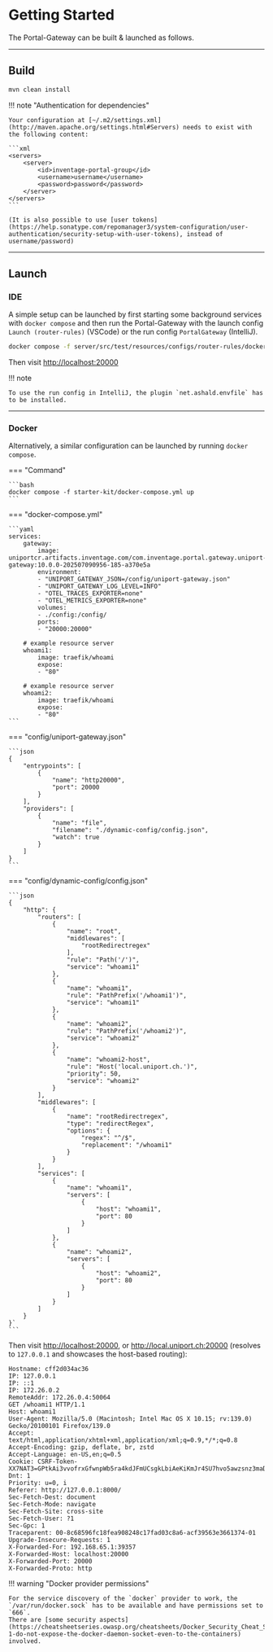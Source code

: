# Getting Started

The Portal-Gateway can be built & launched as follows.

---

## Build

```bash
mvn clean install
```

!!! note "Authentication for dependencies"

    Your configuration at [~/.m2/settings.xml](http://maven.apache.org/settings.html#Servers) needs to exist with the following content:

    ```xml
    <servers>
        <server>
            <id>inventage-portal-group</id>
            <username>username</username>
            <password>password</password>
        </server>
    </servers>
    ```

    (It is also possible to use [user tokens](https://help.sonatype.com/repomanager3/system-configuration/user-authentication/security-setup-with-user-tokens), instead of username/password)

---

## Launch

### IDE

A simple setup can be launched by first starting some background services with `docker compose` and then run the Portal-Gateway with the launch config `Launch (router-rules)` (VSCode) or the run config `PortalGateway` (IntelliJ).

```bash
docker compose -f server/src/test/resources/configs/router-rules/docker-compose.yml up
```

Then visit <http://localhost:20000>

!!! note

    To use the run config in IntelliJ, the plugin `net.ashald.envfile` has to be installed.

---

### Docker

Alternatively, a similar configuration can be launched by running `docker compose`.

=== "Command"

    ```bash
    docker compose -f starter-kit/docker-compose.yml up
    ```

=== "docker-compose.yml"

    ```yaml
    services:
        gateway:
            image: uniportcr.artifacts.inventage.com/com.inventage.portal.gateway.uniport-gateway:10.0.0-202507090956-185-a370e5a
            environment:
            - "UNIPORT_GATEWAY_JSON=/config/uniport-gateway.json"
            - "UNIPORT_GATEWAY_LOG_LEVEL=INFO"
            - "OTEL_TRACES_EXPORTER=none"
            - "OTEL_METRICS_EXPORTER=none"
            volumes:
            - ./config:/config/
            ports:
            - "20000:20000"

        # example resource server
        whoami1:
            image: traefik/whoami
            expose:
            - "80"

        # example resource server
        whoami2:
            image: traefik/whoami
            expose:
            - "80"
    ```

=== "config/uniport-gateway.json"

    ```json
    {
        "entrypoints": [
            {
                "name": "http20000",
                "port": 20000
            }
        ],
        "providers": [
            {
                "name": "file",
                "filename": "./dynamic-config/config.json",
                "watch": true
            }
        ]
    }
    ```

=== "config/dynamic-config/config.json"

    ```json
    {
        "http": {
            "routers": [
                {
                    "name": "root",
                    "middlewares": [
                        "rootRedirectregex"
                    ],
                    "rule": "Path('/')",
                    "service": "whoami1"
                },
                {
                    "name": "whoami1",
                    "rule": "PathPrefix('/whoami1')",
                    "service": "whoami1"
                },
                {
                    "name": "whoami2",
                    "rule": "PathPrefix('/whoami2')",
                    "service": "whoami2"
                },
                {
                    "name": "whoami2-host",
                    "rule": "Host('local.uniport.ch.')",
                    "priority": 50,
                    "service": "whoami2"
                }
            ],
            "middlewares": [
                {
                    "name": "rootRedirectregex",
                    "type": "redirectRegex",
                    "options": {
                        "regex": "^/$",
                        "replacement": "/whoami1"
                    }
                }
            ],
            "services": [
                {
                    "name": "whoami1",
                    "servers": [
                        {
                            "host": "whoami1",
                            "port": 80
                        }
                    ]
                },
                {
                    "name": "whoami2",
                    "servers": [
                        {
                            "host": "whoami2",
                            "port": 80
                        }
                    ]
                }
            ]
        }
    }`
    ```

Then visit <http://localhost:20000>, or <http://local.uniport.ch:20000> (resolves to `127.0.0.1` and showcases the host-based routing):

```text
Hostname: cff2d034ac36
IP: 127.0.0.1
IP: ::1
IP: 172.26.0.2
RemoteAddr: 172.26.0.4:50064
GET /whoami1 HTTP/1.1
Host: whoami1
User-Agent: Mozilla/5.0 (Macintosh; Intel Mac OS X 10.15; rv:139.0) Gecko/20100101 Firefox/139.0
Accept: text/html,application/xhtml+xml,application/xml;q=0.9,*/*;q=0.8
Accept-Encoding: gzip, deflate, br, zstd
Accept-Language: en-US,en;q=0.5
Cookie: CSRF-Token-XX7NAT3=GPtkAi3vvofrxGfwnpWb5ra4kdJFmUCsgkLbiAeKiKmJr4SU7hvo5awzsnz3maDY
Dnt: 1
Priority: u=0, i
Referer: http://127.0.0.1:8000/
Sec-Fetch-Dest: document
Sec-Fetch-Mode: navigate
Sec-Fetch-Site: cross-site
Sec-Fetch-User: ?1
Sec-Gpc: 1
Traceparent: 00-8c68596fc18fea908248c17fad03c8a6-acf39563e3661374-01
Upgrade-Insecure-Requests: 1
X-Forwarded-For: 192.168.65.1:39357
X-Forwarded-Host: localhost:20000
X-Forwarded-Port: 20000
X-Forwarded-Proto: http
```

!!! warning "Docker provider permissions"

    For the service discovery of the `docker` provider to work, the `/var/run/docker.sock` has to be available and have permissions set to `666`.
    There are [some security aspects](https://cheatsheetseries.owasp.org/cheatsheets/Docker_Security_Cheat_Sheet.html#rule-1-do-not-expose-the-docker-daemon-socket-even-to-the-containers) involved.
